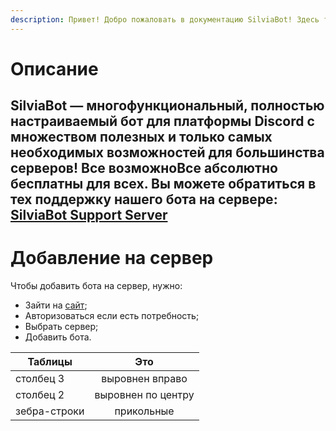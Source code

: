 ```yaml
---
description: Привет! Добрo пожaловать в документацию SilviaBot! Здесь ты найдешь много полезной информации о нашем проекте, ответы на часто задаваемые вопросы и многое другое. Воспользуйся главным меню и поиском!
---
```


# Описание

SilviaBot — многофункциональный, полностью настраиваемый бот для платформы Discord с множеством полезных и только самых необходимых возможностей для большинства серверов! Все возможноВсе абсолютно бесплатны для всех. Вы можете обратиться в тех поддержку нашего бота на сервере:  [SilviaBot Support Server](https://discord.silviabot.xyz/)
---

# Добавление на сервер
Чтобы добавить бота на сервер, нужно:

- Зайти на [сайт](https://discord.com/api/oauth2/authorize?client_id=857024383985254441&permissions=8&redirect_uri=https%3A%2F%2Fsilviabot.xyz&response_type=code&scope=bot%20identify%20applications.commands);
- Авторизоваться если есть потребность;
- Выбрать сервер;
- Добавить бота.

| Таблицы       | Это |
| -------------|:------------------:|
| столбец 3     | выровнен вправо    | 
| столбец 2     | выровнен по центру |
| зебра-строки  | прикольные  |       
